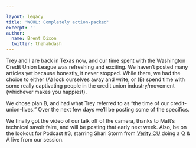 ```yaml
---

layout: legacy
title: 'WCUL: Completely action-packed'
excerpt: ''
author:
  name: Brent Dixon
  twitter: thehabdash
---
```


<p>Trey and I are back in Texas now, and our time spent with the Washington Credit Union League was&nbsp;refreshing and exciting. We haven&#8217;t posted many articles yet because honestly, it never stopped. While there, we had the choice to either (A) lock ourselves away and write,&nbsp;or (B) spend time with some really captivating people in the credit union&nbsp;industry/movement (whichever makes you happiest).&nbsp;</p>
<p>We chose plan B, and&nbsp;had what Trey referred to as &#8220;the time of our credit-union-lives.&#8221; Over the next few days we&#8217;ll be posting some of the specifics.</p>
<p>We finally got the video of our talk off of the camera, thanks to Matt&#8217;s technical savoir faire, and will be posting that early next week. Also, be on the lookout for Podcast #3, starring Shari Storm from <a href="http://www.veritycu.com/">Verity CU</a> doing a Q &amp; A live from our session.</p>